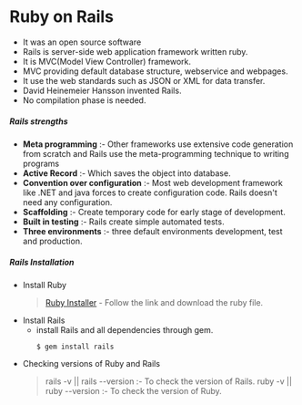 # Ruby on Rails
- It was an open source software 
- Rails is server-side web application framework written ruby.
- It is MVC(Model View Controller) framework.
- MVC providing default database structure, webservice and webpages.
- It use the web standards such as JSON or XML for data transfer.
- David Heinemeier Hansson invented Rails.
- No compilation phase is needed.

##### Rails strengths
- **Meta programming** :- Other frameworks use extensive code generation from scratch and Rails use the meta-programming technique to writing programs
- **Active Record** :- Which saves the object into database.
- **Convention over configuration** :- Most web development framework like .NET and java forces to create configuration code. Rails doesn't need any configuration.
- **Scaffolding** :- Create temporary code for early stage of development.
- **Built in testing** :- Rails create simple automated tests.
- **Three environments** :- three default environments development, test and production.
 
##### Rails Installation
- Install Ruby
     > [Ruby Installer](https://rubyinstaller.org) - Follow the link and download the ruby file.
- Install Rails
    - install Rails and all dependencies through gem.
        ```
        $ gem install rails
        ```
- Checking versions of Ruby and Rails
    > rails -v  || rails --version :- To check the version of Rails.
    > ruby -v || ruby --version :- To check the version of Ruby.

    